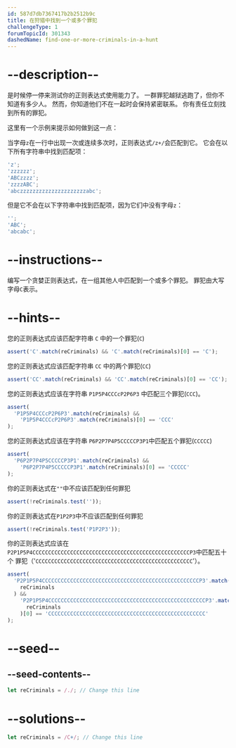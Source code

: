```yaml
---
id: 587d7db7367417b2b2512b9c
title: 在狩猎中找到一个或多个罪犯
challengeType: 1
forumTopicId: 301343
dashedName: find-one-or-more-criminals-in-a-hunt
---
```


# --description--

是时候停一停来测试你的正则表达式使用能力了。 一群罪犯越狱逃跑了，但你不知道有多少人。 然而，你知道他们不在一起时会保持紧密联系。 你有责任立刻找到所有的罪犯。

这里有一个示例来提示如何做到这一点：

当字母`z`在一行中出现一次或连续多次时，正则表达式`/z+/`会匹配到它。 它会在以下所有字符串中找到匹配项：

```js
'z';
'zzzzzz';
'ABCzzzz';
'zzzzABC';
'abczzzzzzzzzzzzzzzzzzzzzabc';
```

但是它不会在以下字符串中找到匹配项，因为它们中没有字母`z`：

```js
'';
'ABC';
'abcabc';
```

# --instructions--

编写一个贪婪正则表达式，在一组其他人中匹配到一个或多个罪犯。 罪犯由大写字母`C`表示。

# --hints--

您的正则表达式应该匹配字符串 `C` 中的一个罪犯(`C`)

```js
assert('C'.match(reCriminals) && 'C'.match(reCriminals)[0] == 'C');
```

您的正则表达式应该匹配字符串 `CC` 中的两个罪犯(`CC`)

```js
assert('CC'.match(reCriminals) && 'CC'.match(reCriminals)[0] == 'CC');
```

您的正则表达式应该在字符串 `P1P5P4CCCcP2P6P3` 中匹配三个罪犯(`CCC`)。

```js
assert(
  'P1P5P4CCCcP2P6P3'.match(reCriminals) &&
    'P1P5P4CCCcP2P6P3'.match(reCriminals)[0] == 'CCC'
);
```

您的正则表达式应该在字符串 `P6P2P7P4P5CCCCCP3P1`中匹配五个罪犯(`CCCCC`)

```js
assert(
  'P6P2P7P4P5CCCCCP3P1'.match(reCriminals) &&
    'P6P2P7P4P5CCCCCP3P1'.match(reCriminals)[0] == 'CCCCC'
);
```

你的正则表达式在`""`中不应该匹配到任何罪犯

```js
assert(!reCriminals.test(''));
```

你的正则表达式在`P1P2P3`中不应该匹配到任何罪犯

```js
assert(!reCriminals.test('P1P2P3'));
```

你的正则表达式应该在`P2P1P5P4CCCCCCCCCCCCCCCCCCCCCCCCCCCCCCCCCCCCCCCCCCCCCCCCCCP3`中匹配五十个 罪犯（'`CCCCCCCCCCCCCCCCCCCCCCCCCCCCCCCCCCCCCCCCCCCCCCCCCC`'）。

```js
assert(
  'P2P1P5P4CCCCCCCCCCCCCCCCCCCCCCCCCCCCCCCCCCCCCCCCCCCCCCCCCCP3'.match(
    reCriminals
  ) &&
    'P2P1P5P4CCCCCCCCCCCCCCCCCCCCCCCCCCCCCCCCCCCCCCCCCCCCCCCCCCP3'.match(
      reCriminals
    )[0] == 'CCCCCCCCCCCCCCCCCCCCCCCCCCCCCCCCCCCCCCCCCCCCCCCCCC'
);
```

# --seed--

## --seed-contents--

```js
let reCriminals = /./; // Change this line
```

# --solutions--

```js
let reCriminals = /C+/; // Change this line
```
